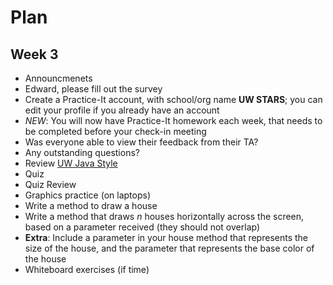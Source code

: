 # Plan
## Week 3

* Announcmenets
 * Edward, please fill out the survey
 * Create a Practice-It account, with school/org name __UW STARS__; you can edit your profile if you already have an account
 * _NEW_: You will now have Practice-It homework each week, that needs to be completed before your check-in meeting
* Was everyone able to view their feedback from their TA?
* Any outstanding questions?
* Review [UW Java Style](../style.md)
* Quiz
* Quiz Review
* Graphics practice (on laptops)
 * Write a method to draw a house
 * Write a method that draws _n_ houses horizontally across the screen, based on a parameter received (they should not overlap)
 * __Extra__: Include a parameter in your house method that represents the size of the house, and the parameter that represents the base color of the house
* Whiteboard exercises (if time)
